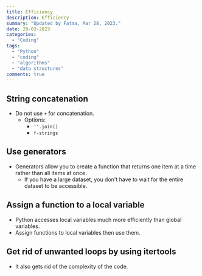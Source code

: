 ```yaml
---
title: Efficiency
description: Efficiency
summary: "Updated by Fatma, Mar 28, 2023."
date: 28-03-2023
categories:
  - "Coding"
tags:
  - "Python"
  - "coding"
  - "algorithms"
  - "data structures"
comments: true
---
```

## String concatenation

- Do not use `+` for concatenation.
  - Options:
    - `''.join()`
    - `f-strings`

## Use generators

- Generators allow you to create a function that returns one item at a time rather than all items at once.
  - If you have a large dataset, you don't have to wait for the entire dataset to be accessible.

## Assign a function to a local variable

- Python accesses local variables much more efficiently than global variables.
- Assign functions to local variables then use them.

## Get rid of unwanted loops by using itertools

- It also gets rid of the complexity of the code.
